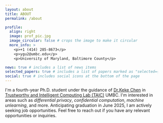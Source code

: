 ```yaml
---
layout: about
title: ABOUT
permalink: /about

profile:
  align: right
  image: prof_pic.jpg
  image_circular: false # crops the image to make it circular
  more_info: >
    <p>+1 (414) 285-8673</p>
    <p>ygu2@umbc.edu</p>
    <p>University of Maryland, Baltimore County</p>

news: true # includes a list of news items
selected_papers: true # includes a list of papers marked as "selected={true}"
social: true # includes social icons at the bottom of the page
---
```



I'm a fourth-year Ph.D. student under the guidance of <a href="https://sites.google.com/view/kekechen/home?authuser=0">Dr.Keke Chen</a> in <a href="https://sites.google.com/view/kekechen/researchtaic-lab?authuser=0">Trustworthy and Intelligent Computing Lab (TAIC)</a> UMBC. I'm interested in areas such as *differential privacy*, *confidential computation*, *machine unlearning*, and more. Anticipating graduation in June 2025, I am actively seeking job opportunities. Feel free to reach out if you have any relevant opportunities or inquiries.
